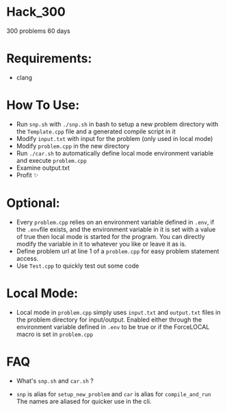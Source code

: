 # Hack_300
300 problems 60 days

# Requirements:
* clang

# How To Use:
* Run ``snp.sh`` with ``./snp.sh`` in bash to setup a new problem directory with the ``Template.cpp`` file and a generated compile script in it
* Modify ``input.txt`` with input for the problem (only used in local mode)
* Modify ``problem.cpp`` in the new directory 
* Run ``./car.sh`` to automatically define local mode environment variable and execute ``problem.cpp``
* Examine output.txt
* Profit ✨

# Optional:
* Every ``problem.cpp`` relies on an environment variable defined in ``.env``, if the ``.env``file exists, and the environment variable in it is set with a value of true then local mode is started for the program. You can directly modify the variable in it to whatever you like or leave it as is.
* Define problem url at line 1 of a ``problem.cpp`` for easy problem statement access.
* Use ``Test.cpp`` to quickly test out some code

# Local Mode:
* Local mode in ``problem.cpp`` simply uses ``input.txt`` and ``output.txt`` files in the problem directory for input/output. 
Enabled either through the environment variable defined in ``.env`` to be true or if the ForceLOCAL macro is set in ``problem.cpp``

# FAQ
* What's ``snp.sh`` and ``car.sh`` ?
- ``snp`` is alias for ``setup_new_problem`` and ``car`` is alias for ``compile_and_run``
The names are aliased for quicker use in the cli.

